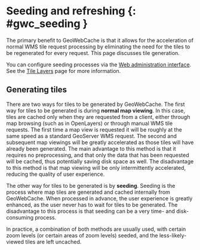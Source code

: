 # Seeding and refreshing {: #gwc_seeding }

The primary benefit to GeoWebCache is that it allows for the acceleration of normal WMS tile request processing by eliminating the need for the tiles to be regenerated for every request. This page discusses tile generation.

You can configure seeding processes via the [Web administration interface](../webadmin/index.md). See the [Tile Layers](webadmin/layers.md) page for more information.

## Generating tiles

There are two ways for tiles to be generated by GeoWebCache. The first way for tiles to be generated is during **normal map viewing**. In this case, tiles are cached only when they are requested from a client, either through map browsing (such as in OpenLayers) or through manual WMS tile requests. The first time a map view is requested it will be roughly at the same speed as a standard GeoServer WMS request. The second and subsequent map viewings will be greatly accelerated as those tiles will have already been generated. The main advantage to this method is that it requires no preprocessing, and that only the data that has been requested will be cached, thus potentially saving disk space as well. The disadvantage to this method is that map viewing will be only intermittently accelerated, reducing the quality of user experience.

The other way for tiles to be generated is by **seeding**. Seeding is the process where map tiles are generated and cached internally from GeoWebCache. When processed in advance, the user experience is greatly enhanced, as the user never has to wait for tiles to be generated. The disadvantage to this process is that seeding can be a very time- and disk-consuming process.

In practice, a combination of both methods are usually used, with certain zoom levels (or certain areas of zoom levels) seeded, and the less-likely-viewed tiles are left uncached.
